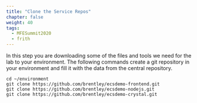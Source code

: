 ```yaml
---
title: "Clone the Service Repos"
chapter: false
weight: 40
tags:
  - MFESummit2020
  - frith
---
```


In this step you are downloading some of the files and tools we need for the lab to your environment. The following commands create a git repository in your environment and fill it with the data from the central repository.

```
cd ~/environment
git clone https://github.com/brentley/ecsdemo-frontend.git
git clone https://github.com/brentley/ecsdemo-nodejs.git
git clone https://github.com/brentley/ecsdemo-crystal.git

```
